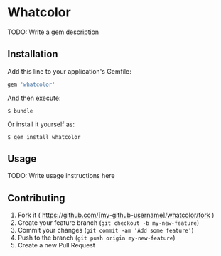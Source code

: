 # Whatcolor

TODO: Write a gem description

## Installation

Add this line to your application's Gemfile:

```ruby
gem 'whatcolor'
```

And then execute:

    $ bundle

Or install it yourself as:

    $ gem install whatcolor

## Usage

TODO: Write usage instructions here

## Contributing

1. Fork it ( https://github.com/[my-github-username]/whatcolor/fork )
2. Create your feature branch (`git checkout -b my-new-feature`)
3. Commit your changes (`git commit -am 'Add some feature'`)
4. Push to the branch (`git push origin my-new-feature`)
5. Create a new Pull Request
